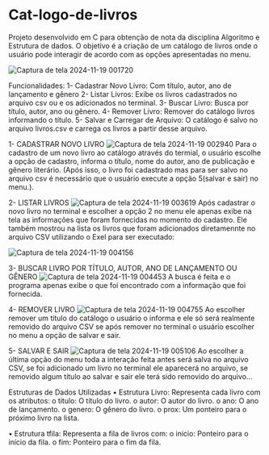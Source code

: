 # Cat-logo-de-livros
Projeto desenvolvido em C para obtenção de nota da disciplina Algoritmo e Estrutura de dados.
O objetivo é a criação de um catálogo de livros onde o usuário pode interagir de acordo com as opções apresentadas no menu.

![Captura de tela 2024-11-19 001720](https://github.com/user-attachments/assets/1a6d3abe-1155-451c-bfb3-085b2c51480a)

Funcionalidades:
1- Cadastrar Novo Livro: Com título, autor, ano de lançamento e gênero
2- Listar Livros: Exibe os livros cadastrados no arquivo csv ou e os adicionados no terminal.
3- Buscar Livro: Busca por título, autor, ano ou gênero.
4- Remover Livro: Remover do catálogo livros informando o título.
5- Salvar e Carregar de Arquivo: O catálogo é salvo no arquivo livros.csv e carrega os livros a partir desse arquivo.

1- CADASTRAR NOVO LIVRO
![Captura de tela 2024-11-19 002940](https://github.com/user-attachments/assets/b99af261-96c9-4962-bc84-d6fa0c14119f)
Para o cadastro de um novo livro ao catálogo através do termial, o usuário escolhe a opção de cadastro, informa o título, nome do autor, ano de publicação e gênero literário.
(Após isso, o livro foi cadastrado mas para ser salvo no arquivo csv é necessário que o usuário execute a opção 5(salvar e sair) no menu.).

2- LISTAR LIVROS
![Captura de tela 2024-11-19 003619](https://github.com/user-attachments/assets/1d17e082-2609-47c6-9db1-274e8dec1e3a)
Após cadastrar o novo livro no terminal e escolher a opção 2 no menu ele apenas exibe na tela as informações que foram fornecidas no momento do cadastro.
Ele também mostrou na lista os livros que foram adicionados diretamennte no arquivo CSV utilizando o Exel para ser executado:

![Captura de tela 2024-11-19 004156](https://github.com/user-attachments/assets/b5deb893-37bd-48f6-a737-5f85541de3e9)

3- BUSCAR LIVRO POR TÍTULO, AUTOR, ANO DE LANÇAMENTO OU GÊNERO
![Captura de tela 2024-11-19 004453](https://github.com/user-attachments/assets/5c47d5f7-ee74-46e8-97d1-dbf9335ac028)
A busca é feita e o programa apenas exibe o que foi encontrado com a informação que foi fornecida.

4- REMOVER LIVRO
![Captura de tela 2024-11-19 004755](https://github.com/user-attachments/assets/1c33f6f1-8e0a-47da-b296-f143f35c1cc2)
Ao escolher remover um título do catálogo o usuário o informa e ele só será realmente removido do arquivo CSV se após remover no terminal o usuário escolher no menu a opção de salvar e sair.

5- SALVAR E SAIR
![Captura de tela 2024-11-19 005106](https://github.com/user-attachments/assets/a31a56d4-bf05-4d0a-93c9-ef1d00f0224b)
Ao escolher a última opção do menu toda a interação feita antes será salva no arquivo CSV, se foi adicionado um livro no terminal ele aparecerá no arquivo, se removido algum título ao salvar e sair ele terá sido removido do arquivo... 

Estruturas de Dados Utilizadas
•	Estrutura Livro: Representa cada livro com os atributos:
o	titulo: O título do livro.
o	autor: O autor do livro.
o	ano: O ano de lançamento.
o	genero: O gênero do livro.
o	prox: Um ponteiro para o próximo livro na lista.

•	Estrutura tfila: Representa a fila de livros com:
o	inicio: Ponteiro para o início da fila.
o	fim: Ponteiro para o fim da fila.

